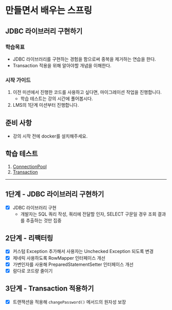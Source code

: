 # 만들면서 배우는 스프링

## JDBC 라이브러리 구현하기

### 학습목표
- JDBC 라이브러리를 구현하는 경험을 함으로써 중복을 제거하는 연습을 한다.
- Transaction 적용을 위해 알아야할 개념을 이해한다.

### 시작 가이드
1. 이전 미션에서 진행한 코드를 사용하고 싶다면, 마이그레이션 작업을 진행합니다.
    - 학습 테스트는 강의 시간에 풀어봅시다.
2. LMS의 1단계 미션부터 진행합니다.

## 준비 사항
- 강의 시작 전에 docker를 설치해주세요.

## 학습 테스트
1. [ConnectionPool](study/src/test/java/connectionpool)
2. [Transaction](study/src/test/java/transaction)

---

## 1단계 - JDBC 라이브러리 구현하기

- [x] JDBC 라이브러리 구현
  - 개발자는 SQL 쿼리 작성, 쿼리에 전달할 인자, SELECT 구문일 경우 조회 결과를 추출하는 것만 집중

## 2단계 - 리팩터링

- [x] 커스텀 Exception 추가해서 사용자는 Unchecked Exception 되도록 변경
- [x] 제네릭 사용하도록 RowMapper 인터페이스 개선
- [x] 가변인자를 사용해 PreparedStatementSetter 인터페이스 개선
- [x] 람다로 코드량 줄이기

## 3단계 - Transaction 적용하기

- [x] 트랜잭션을 적용해 `changePassword()` 메서드의 원자성 보장
